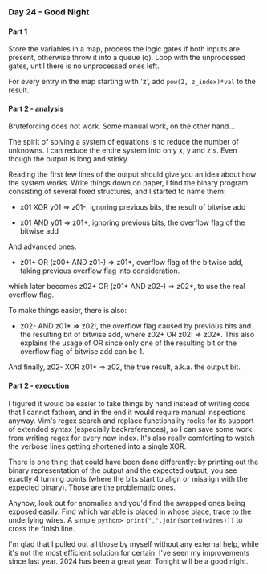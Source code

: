 ### Day 24 - Good Night

#### Part 1

Store the variables in a map, process the logic gates if both inputs are present, otherwise throw it into a queue (q). Loop with the unprocessed gates, until there is no unprocessed ones left.

For every entry in the map starting with 'z', add `pow(2, z_index)*val` to the result.

#### Part 2 - analysis

Bruteforcing does not work. Some manual work, on the other hand...

The spirit of solving a system of equations is to reduce the number of unknowns. I can reduce the entire system into only x, y and z's. Even though the output is long and stinky.

Reading the first few lines of the output should give you an idea about how the system works. Write things down on paper, I find the binary program consisting of several fixed structures, and I started to name them:

- x01 XOR y01 => z01-, ignoring previous bits, the result of bitwise add

- x01 AND y01 => z01+, ignoring previous bits, the overflow flag of the bitwise add

And advanced ones:

- z01+ OR (z00+ AND z01-) => z01\*, overflow flag of the bitwise add, taking previous overflow flag into consideration. 

which later becomes z02+ OR (z01\* AND z02-) => z02\*, to use the real overflow flag.

To make things easier, there is also:

- z02- AND z01\* => z02!, the overflow flag caused by previous bits and the resulting bit of bitwise add, where z02+ OR z02! => z02\*. This also explains the usage of OR since only one of the resulting bit or the overflow flag of bitwise add can be 1.

And finally, z02- XOR z01\* => z02, the true result, a.k.a. the output bit.

#### Part 2 - execution

I figured it would be easier to take things by hand instead of writing code that I cannot fathom, and in the end it would require manual inspections anyway. Vim's regex search and replace functionality rocks for its support of extended syntax (especially backreferences), so I can save some work from writing regex for every new index. It's also really comforting to watch the verbose lines getting shortened into a single XOR.

There is one thing that could have been done differently: by printing out the binary representation of the output and the expected output, you see exactly 4 turning points (where the bits start to align or misalign with the expected binary). Those are the problematic ones.

Anyhow, look out for anomalies and you'd find the swapped ones being exposed easily. Find which variable is placed in whose place, trace to the underlying wires. A simple `python> print(",".join(sorted(wires)))` to cross the finish line.

I'm glad that I pulled out all those by myself without any external help, while it's not the most efficient solution for certain. I've seen my improvements since last year. 2024 has been a great year. Tonight will be a good night.
